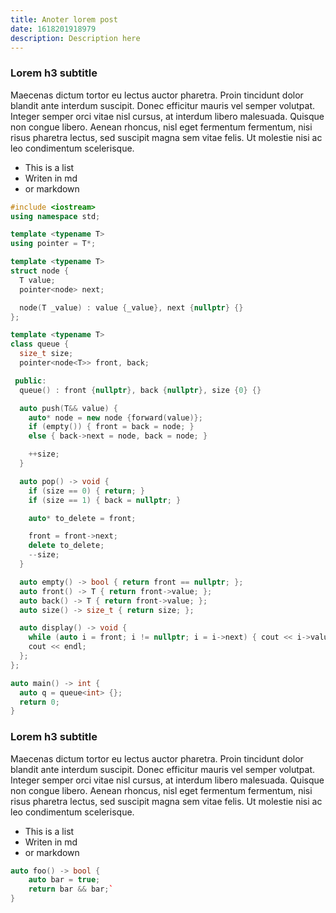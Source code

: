 ```yaml
---
title: Anoter lorem post
date: 1618201918979
description: Description here
---
```


### Lorem h3 subtitle

Maecenas dictum tortor eu lectus auctor pharetra. Proin tincidunt dolor blandit ante interdum suscipit. Donec efficitur mauris vel semper volutpat. Integer semper orci vitae nisl cursus, at interdum libero malesuada. Quisque non congue libero. Aenean rhoncus, nisl eget fermentum fermentum, nisi risus pharetra lectus, sed suscipit magna sem vitae felis. Ut molestie nisi ac leo condimentum scelerisque. 

- This is a list
- Writen in md
- or markdown

```cpp
#include <iostream>
using namespace std;

template <typename T>
using pointer = T*;

template <typename T>
struct node {
  T value;
  pointer<node> next;

  node(T _value) : value {_value}, next {nullptr} {}
};

template <typename T>
class queue {
  size_t size;
  pointer<node<T>> front, back;

 public:
  queue() : front {nullptr}, back {nullptr}, size {0} {}

  auto push(T&& value) {
    auto* node = new node {forward(value)};
    if (empty()) { front = back = node; } 
    else { back->next = node, back = node; }

    ++size;
  }

  auto pop() -> void {
    if (size == 0) { return; }
    if (size == 1) { back = nullptr; }

    auto* to_delete = front;

    front = front->next;
    delete to_delete;
    --size;
  }

  auto empty() -> bool { return front == nullptr; };
  auto front() -> T { return front->value; };
  auto back() -> T { return front->value; };
  auto size() -> size_t { return size; };

  auto display() -> void {
    while (auto i = front; i != nullptr; i = i->next) { cout << i->value << "->"; }
    cout << endl;
  };
};

auto main() -> int {
  auto q = queue<int> {};
  return 0;
}
```

### Lorem h3 subtitle

Maecenas dictum tortor eu lectus auctor pharetra. Proin tincidunt dolor blandit ante interdum suscipit. Donec efficitur mauris vel semper volutpat. Integer semper orci vitae nisl cursus, at interdum libero malesuada. Quisque non congue libero. Aenean rhoncus, nisl eget fermentum fermentum, nisi risus pharetra lectus, sed suscipit magna sem vitae felis. Ut molestie nisi ac leo condimentum scelerisque. 

- This is a list
- Writen in md
- or markdown

```cpp
auto foo() -> bool {
    auto bar = true;
    return bar && bar;`
}
```